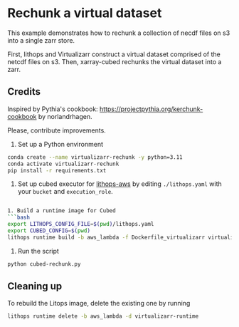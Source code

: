 # Rechunk a virtual dataset

This example demonstrates how to rechunk a collection of necdf files on s3
into a single zarr store.

First, lithops and Virtualizarr construct a virtual dataset comprised of the
netcdf files on s3. Then, xarray-cubed rechunks the virtual dataset into a
zarr.

## Credits
Inspired by Pythia's cookbook: https://projectpythia.org/kerchunk-cookbook
by norlandrhagen.

Please, contribute improvements.



1. Set up a Python environment
```bash
conda create --name virtualizarr-rechunk -y python=3.11
conda activate virtualizarr-rechunk
pip install -r requirements.txt
```

1. Set up cubed executor for [lithops-aws](https://github.com/cubed-dev/cubed/blob/main/examples/lithops/aws/README.md) by editing `./lithops.yaml` with your `bucket` and `execution_role`.
```bash

1. Build a runtime image for Cubed
```bash
export LITHOPS_CONFIG_FILE=$(pwd)/lithops.yaml
export CUBED_CONFIG=$(pwd)
lithops runtime build -b aws_lambda -f Dockerfile_virtualizarr virtualizarr-runtime
```

1. Run the script
```bash
python cubed-rechunk.py
```

## Cleaning up
To rebuild the Litops image, delete the existing one by running
```bash
lithops runtime delete -b aws_lambda -d virtualizarr-runtime
```
